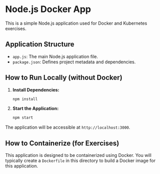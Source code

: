 # Node.js Docker App

This is a simple Node.js application used for Docker and Kubernetes exercises.

## Application Structure

- `app.js`: The main Node.js application file.
- `package.json`: Defines project metadata and dependencies.

## How to Run Locally (without Docker)

1.  **Install Dependencies:**
    ```bash
    npm install
    ```

2.  **Start the Application:**
    ```bash
    npm start
    ```

The application will be accessible at `http://localhost:3000`.

## How to Containerize (for Exercises)

This application is designed to be containerized using Docker. You will typically create a `Dockerfile` in this directory to build a Docker image for this application.
